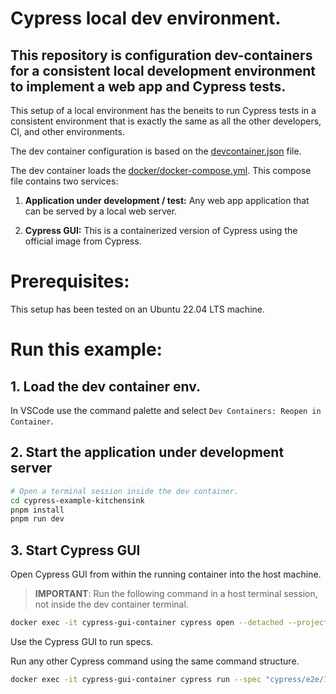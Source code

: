 # Cypress local dev environment.

## This repository is configuration dev-containers for a consistent local development environment to implement a web app and Cypress tests.


This setup of a local environment has the beneits to run Cypress tests in a consistent environment that is exactly the same as all the other developers, CI, and other environments.

The dev container configuration is based on the [devcontainer.json](.devcontainer/devcontainer.json) file.

The dev container loads the [docker/docker-compose.yml](docker/docker-compose.yml). This compose file contains two services:

1. **Application under development / test:** Any web app application that can be served by a local web server.

2. **Cypress GUI:** This is a containerized version of Cypress using the official image from Cypress. 


# Prerequisites:

This setup has been tested on an Ubuntu 22.04 LTS machine.


# Run this example:

## 1. Load the dev container env. 
In VSCode use the command palette and select `Dev Containers: Reopen in Container`.


## 2. Start the application under development server

```bash
# Open a terminal session inside the dev container. 
cd cypress-example-kitchensink
pnpm install
pnpm run dev
```

## 3. Start Cypress GUI

Open Cypress GUI from within the running container into the host machine.  

> **IMPORTANT**: Run the following command in a host terminal session, not inside the dev container terminal. 
```bash
docker exec -it cypress-gui-container cypress open --detached --project . --config video=false
```

Use the Cypress GUI to run specs. 

Run any other Cypress command using the same command structure.

```bash
docker exec -it cypress-gui-container cypress run --spec "cypress/e2e/1-getting-started/todo.cy.js"
```